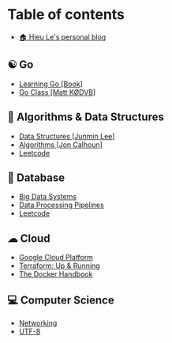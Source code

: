 # Table of contents

* [🏠 Hieu Le's personal blog](README.md)

## ☯ Go

* [Learning Go \[Book\]](go/learning-go.md)
* [Go Class \[Matt KØDVB\]](go/go-class-matt-kodvb.md)

## 💸 Algorithms & Data Structures

* [Data Structures \[Junmin Lee\]](algorithms-and-data-structures/data-structures-algorithms-pointers.md)
* [Algorithms \[Jon Calhoun\]](algorithms-and-data-structures/algorithms-jon-calhoun.md)
* [Leetcode](algorithms-and-data-structures/easy.md)

## 🌠 Database

* [Big Data Systems](database/big-data-systems.md)
* [Data Processing Pipelines](database/data-processing-pipelines.md)
* [Leetcode](database/leetcode.md)

## ☁ Cloud

* [Google Cloud Platform](cloud/google-cloud-platform.md)
* [Terraform: Up & Running](cloud/terraform.md)
* [The Docker Handbook](cloud/the-docker-handbook.md)

## 💻 Computer Science

* [Networking](computer-science/networking.md)
* [UTF-8](computer-science/utf-8.md)
